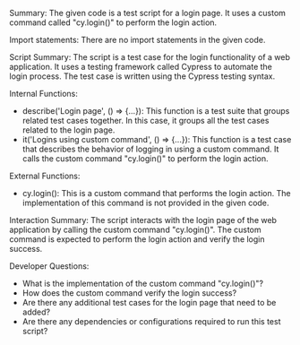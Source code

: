 Summary:
The given code is a test script for a login page. It uses a custom command called "cy.login()" to perform the login action.

Import statements:
There are no import statements in the given code.

Script Summary:
The script is a test case for the login functionality of a web application. It uses a testing framework called Cypress to automate the login process. The test case is written using the Cypress testing syntax.

Internal Functions:
- describe('Login page', () => {...}): This function is a test suite that groups related test cases together. In this case, it groups all the test cases related to the login page.
- it('Logins using custom command', () => {...}): This function is a test case that describes the behavior of logging in using a custom command. It calls the custom command "cy.login()" to perform the login action.

External Functions:
- cy.login(): This is a custom command that performs the login action. The implementation of this command is not provided in the given code.

Interaction Summary:
The script interacts with the login page of the web application by calling the custom command "cy.login()". The custom command is expected to perform the login action and verify the login success.

Developer Questions:
- What is the implementation of the custom command "cy.login()"?
- How does the custom command verify the login success?
- Are there any additional test cases for the login page that need to be added?
- Are there any dependencies or configurations required to run this test script?